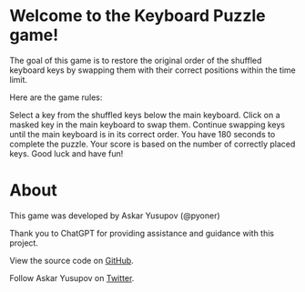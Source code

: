 # Welcome to the Keyboard Puzzle game!
The goal of this game is to restore the original order of the shuffled keyboard keys by swapping them with their correct positions within the time limit.

Here are the game rules:

Select a key from the shuffled keys below the main keyboard.
Click on a masked key in the main keyboard to swap them.
Continue swapping keys until the main keyboard is in its correct order.
You have 180 seconds to complete the puzzle.
Your score is based on the number of correctly placed keys.
Good luck and have fun!

# About
This game was developed by Askar Yusupov (@pyoner)

Thank you to ChatGPT for providing assistance and guidance with this project.

View the source code on [GitHub](https://github.com/pyoner/keyboard-puzzle).

Follow Askar Yusupov on [Twitter](https://twitter.com/pyoner).
